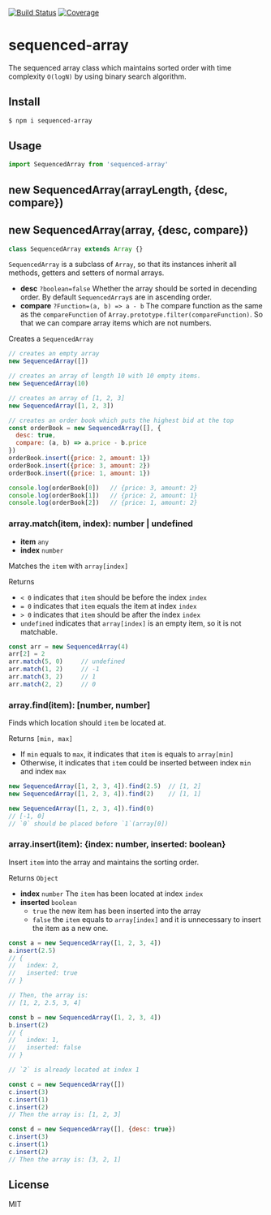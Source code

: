 [![Build Status](https://travis-ci.org/kaelzhang/sequenced-array.svg?branch=master)](https://travis-ci.org/kaelzhang/sequenced-array)
[![Coverage](https://codecov.io/gh/kaelzhang/sequenced-array/branch/master/graph/badge.svg)](https://codecov.io/gh/kaelzhang/sequenced-array)
<!-- optional appveyor tst
[![Windows Build Status](https://ci.appveyor.com/api/projects/status/github/kaelzhang/sequenced-array?branch=master&svg=true)](https://ci.appveyor.com/project/kaelzhang/sequenced-array)
-->
<!-- optional npm version
[![NPM version](https://badge.fury.io/js/sequenced-array.svg)](http://badge.fury.io/js/sequenced-array)
-->
<!-- optional npm downloads
[![npm module downloads per month](http://img.shields.io/npm/dm/sequenced-array.svg)](https://www.npmjs.org/package/sequenced-array)
-->
<!-- optional dependency status
[![Dependency Status](https://david-dm.org/kaelzhang/sequenced-array.svg)](https://david-dm.org/kaelzhang/sequenced-array)
-->

# sequenced-array

The sequenced array class which maintains sorted order with time complexity `O(logN)` by using binary search algorithm.

## Install

```sh
$ npm i sequenced-array
```

## Usage

```js
import SequencedArray from 'sequenced-array'
```

## new SequencedArray(arrayLength, {desc, compare})
## new SequencedArray(array, {desc, compare})

```js
class SequencedArray extends Array {}
```

`SequencedArray` is a subclass of `Array`, so that its instances inherit all methods, getters and setters of normal arrays.

- **desc** `?boolean=false` Whether the array should be sorted in decending order. By default `SequencedArray`s are in ascending order.
- **compare** `?Function=(a, b) => a - b` The compare function as the same as the `compareFunction` of `Array.prototype.filter(compareFunction)`. So that we can compare array items which are not numbers.

Creates a `SequencedArray`

```js
// creates an empty array
new SequencedArray([])

// creates an array of length 10 with 10 empty items.
new SequencedArray(10)

// creates an array of [1, 2, 3]
new SequencedArray([1, 2, 3])

// creates an order book which puts the highest bid at the top
const orderBook = new SequencedArray([], {
  desc: true,
  compare: (a, b) => a.price - b.price
})
orderBook.insert({price: 2, amount: 1})
orderBook.insert({price: 3, amount: 2})
orderBook.insert({price: 1, amount: 1})

console.log(orderBook[0])   // {price: 3, amount: 2}
console.log(orderBook[1])   // {price: 2, amount: 1}
console.log(orderBook[2])   // {price: 1, amount: 2}
```

### array.match(item, index): number | undefined

- **item** `any`
- **index** `number`

Matches the `item` with `array[index]`

Returns
- `< 0` indicates that `item` should be before the index `index`
- `= 0` indicates that `item` equals the item at index `index`
- `> 0` indicates that `item` should be after the index `index`
- `undefined` indicates that `array[index]` is an empty item, so it is not matchable.

```js
const arr = new SequencedArray(4)
arr[2] = 2
arr.match(5, 0)     // undefined
arr.match(1, 2)     // -1
arr.match(3, 2)     // 1
arr.match(2, 2)     // 0
```

### array.find(item): [number, number]

Finds which location should `item` be located at.

Returns `[min, max]`
- If `min` equals to `max`, it indicates that `item` is equals to `array[min]`
- Otherwise, it indicates that `item` could be inserted between index `min` and index `max`

```js
new SequencedArray([1, 2, 3, 4]).find(2.5)  // [1, 2]
new SequencedArray([1, 2, 3, 4]).find(2)    // [1, 1]

new SequencedArray([1, 2, 3, 4]).find(0)
// [-1, 0]
// `0` should be placed before `1`(array[0])
```

### array.insert(item): {index: number, inserted: boolean}

Insert `item` into the array and maintains the sorting order.

Returns `Object`
- **index** `number` The `item` has been located at index `index`
- **inserted** `boolean`
  - `true` the new item has been inserted into the array
  - `false` the `item` equals to `array[index]` and it is unnecessary to insert the item as a new one.

```js
const a = new SequencedArray([1, 2, 3, 4])
a.insert(2.5)
// {
//   index: 2,
//   inserted: true
// }

// Then, the array is:
// [1, 2, 2.5, 3, 4]
```

```js
const b = new SequencedArray([1, 2, 3, 4])
b.insert(2)
// {
//   index: 1,
//   inserted: false
// }

// `2` is already located at index 1
```

```js
const c = new SequencedArray([])
c.insert(3)
c.insert(1)
c.insert(2)
// Then the array is: [1, 2, 3]

const d = new SequencedArray([], {desc: true})
c.insert(3)
c.insert(1)
c.insert(2)
// Then the array is: [3, 2, 1]
```

## License

MIT
